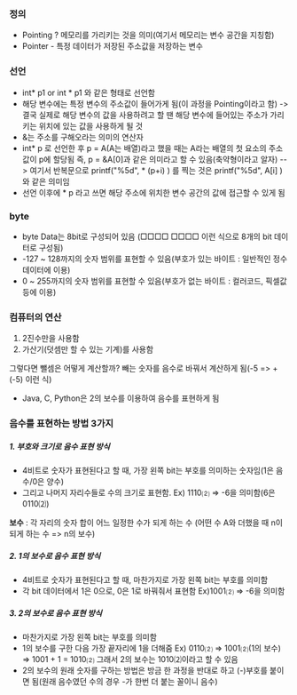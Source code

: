 ### 정의
- Pointing ? 메모리를 가리키는 것을 의미(여기서 메모리는 변수 공간을 지칭함)
- Pointer -  특정 데이터가 저장된 주소값을 저장하는 변수
### 선언
- int* p1 or int * p1 와 같은 형태로 선언함
- 해당 변수에는 특정 변수의 주소값이 들어가게 됨(이 과정을 Pointing이라고 함) -> 결국 실제로 해당 변수의 값을 사용하려고 할 땐 해당 변수에 들어있는 주소가 가리키는 위치에 있는 값을 사용하게 될 것
- &는 주소를 구해오라는 의미의 연산자
 - int* p 로 선언한 후 p = A(A는 배열)라고 했을 때는 A라는 배열의 첫 요소의 주소값이 p에 할당됨 즉, p = &A[0]과 같은 의미라고 할 수 있음(축약형이라고 알자)
--> 여기서 반복문으로 printf("%5d", * (p+i) ) 를 찍는 것은 printf("%5d", A[i] )와 같은 의미임
- 선언 이후에 * p 라고 쓰면 해당 주소에 위치한 변수 공간의 값에 접근할 수 있게 됨


### byte
- byte Data는 8bit로 구성되어 있음 (□□□□ □□□□ 이런 식으로 8개의 bit 데이터로 구성됨)
- -127 ~ 128까지의 숫자 범위를 표현할 수 있음(부호가 있는 바이트 : 일반적인 정수 데이터에 이용)
- 0 ~ 255까지의 숫자 범위를 표현할 수 있음(부호가 없는 바이트 : 컬러코드, 픽셀값 등에 이용)

### 컴퓨터의 연산
1. 2진수만을 사용함
2. 가산기(덧셈만 할 수 있는 기계)를 사용함

그렇다면 뺄셈은 어떻게 계산할까? 빼는 숫자를 음수로 바꿔서 계산하게 됨(-5 => +(-5) 이런 식)
- Java, C, Python은 2의 보수를 이용하여 음수를 표현하게 됨

### 음수를 표현하는 방법 3가지
##### 1. 부호와 크기로 음수 표현 방식
- 4비트로 숫자가 표현된다고 할 때, 가장 왼쪽 bit는 부호를 의미하는 숫자임(1은 음수/0은 양수) 
- 그리고 나머지 자리수들로 수의 크기로 표현함.
Ex) 1110⑵ => -6을 의미함(6은 0110⑵)

**보수** : 각 자리의 숫자 합이 어느 일정한 수가 되게 하는 수
(어떤 수 A와 더했을 때 n이 되게 하는 수 => n의 보수)
##### 2. 1의 보수로 음수 표현 방식
- 4비트로 숫자가 표현된다고 할 때, 마찬가지로 가장 왼쪽 bit는 부호를 의미함
- 각 bit 데이터에서 1은 0으로, 0은 1로 바꿔줘서 표현함
Ex)1001⑵ => -6을 의미함

##### 3. 2의 보수로 음수 표현 방식
- 마찬가지로 가장 왼쪽 bit는 부호를 의미함
- 1의 보수를 구한 다음 가장 끝자리에 1을 더해줌
Ex) 0110⑵ => 1001⑵(1의 보수) => 1001 + 1 = 1010⑵ 그래서 2의 보수는 1010⑵이라고 할 수 있음
- 2의 보수의 원래 숫자를 구하는 방법은 방금 한 과정을 반대로 하고 (-)부호를 붙이면 됨(원래 음수였던 수의 경우 -가 한번 더 붙는 꼴이니 음수)